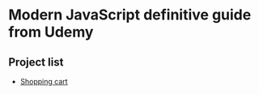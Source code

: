 # Modern JavaScript definitive guide from Udemy

## Project list

* [Shopping cart](projects/shopping-cart/)

